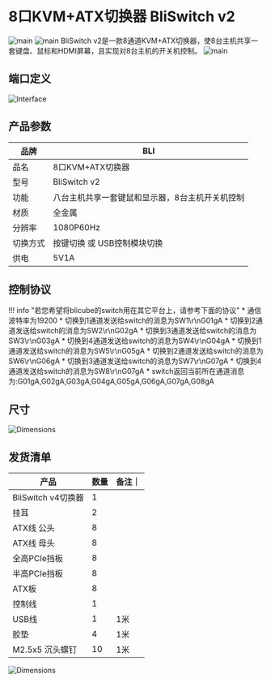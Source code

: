 # **8口KVM+ATX切换器 BliSwitch v2**


![main](assets/images/Product-Datasheet-BliSwitch-v2.assets/front.png)
![main](assets/images/Product-Datasheet-BliSwitch-v2.assets/back.png)
BliSwitch v2是一款8通道KVM+ATX切换器，使8台主机共享一套键盘、鼠标和HDMI屏幕，且实现对8台主机的开关机控制。
![main](assets/images/Product-Datasheet-BliSwitch-v2.assets/main.png)

## **端口定义**

![Interface](assets/images/Product-Datasheet-BliSwitch-v2.assets/Interface.png)

## **产品参数**

| 品牌     | BLI                                             |
| -------- | ----------------------------------------------- |
| 品名     | 8口KVM+ATX切换器                                |
| 型号     | BliSwitch v2                                    |
| 功能     | 八台主机共享一套键鼠和显示器，8台主机开关机控制 |
| 材质     | 全金属                                          |
| 分辨率   | 1080P60Hz                                       |
| 切换方式 | 按键切换 或 USB控制模块切换                     |
| 供电     | 5V1A                                            |

## **控制协议**
!!! info "若您希望将blicube的switch用在其它平台上，请参考下面的协议"
    * 通信波特率为19200
    * 切换到1通道发送给switch的消息为SW1\r\nG01gA
    * 切换到2通道发送给switch的消息为SW2\r\nG02gA
    * 切换到3通道发送给switch的消息为SW3\r\nG03gA
    * 切换到4通道发送给switch的消息为SW4\r\nG04gA
    * 切换到1通道发送给switch的消息为SW5\r\nG05gA
    * 切换到2通道发送给switch的消息为SW6\r\nG06gA
    * 切换到3通道发送给switch的消息为SW7\r\nG07gA
    * 切换到4通道发送给switch的消息为SW8\r\nG07gA
    * switch返回当前所在通道消息为:G01gA,G02gA,G03gA,G04gA,G05gA,G06gA,G07gA,G08gA

## **尺寸**

![Dimensions](assets/images/Product-Datasheet-BliSwitch-v2.assets/Dimensions.png)

## **发货清单**

| 产品                     | 数量 |备注｜
|-------------------------| ---- |---|
| BliSwitch v4切换器 | 1    ||
| 挂耳                | 2    ||
| ATX线 公头         | 8   | |
| ATX线 母头         | 8    | |
| 全高PCIe挡板        | 8    | |
| 半高PCIe挡板        | 8    | |
| ATX板              | 8    | |
| 控制线              | 1    | |
| USB线         | 1    |1米 |
| 胶垫         | 4    |1米 |
| M2.5x5 沉头螺钉 | 10    |1米 |

![Dimensions](assets/images/Product-Datasheet-BliSwitch-v2.assets/packlist-removebg-preview.png)


